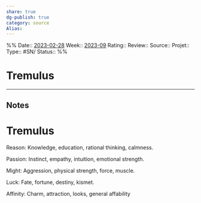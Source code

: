 ```yaml
---
share: true 
dg-publish: true
category: source
Alias:
---
```


%%
Date:: [2023-02-28](2023-02-28.md)
Week:: [2023-09](../week/2023-09.md)
Rating::
Review:: 
Source::
Projet:: 
Type:: #SN/
Status:: 
%%

# Tremulus

***

## Notes



# Tremulus

Reason: Knowledge, education, rational thinking, calmness. 

Passion: Instinct, empathy, intuition, emotional strength.

Might: Aggression, physical strength, force, muscle.

Luck: Fate, fortune, destiny, kismet.

Affinity: Charm, attraction, looks, general affability
